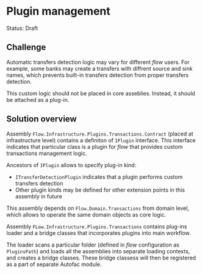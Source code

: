 # Plugin management

Status: Draft

## Challenge
Automatic transfers detection logic may vary for different _flow_ users. 
For example, some banks may create a transfers with diffrent source and sink names, which prevents built-in transfers detection from proper transfers detection.

This custom logic should not be placed in core asseblies. Instead, it should be attached as a plug-in.

## Solution overview
Assembly `Flow.Infrastructure.Plugins.Transactions.Contract` (placed at infrastructure level) contains a definiton of `IPlugin` interface. This interface indicates that particular class is a plugin for _flow_ that provides custom transactions management logic. 

Ancestors of `IPlugin` allows to specify plug-in kind:
* `ITransferDetectionPlugin` indicates that a plugin performs custom transfers detection
* Other plugin kinds may be defined for other extension points in this assembly in future

This assembly depends on `Flow.Domain.Transactions` from domain level, which allows to operate the same domain objects as core logic.

Assembly `FLow.Infrastructure.Plugins.Transactions` contains plug-ins loader and a bridge classes that incorporates plugins into main workflow.

The loader scans a particular folder (defined in _flow_ configuration as `PluginsPath`) and loads all the assemblies into separate loading contexts, and creates a bridge classes.
These bridge classess will then be registered as a part of separate Autofac module.


